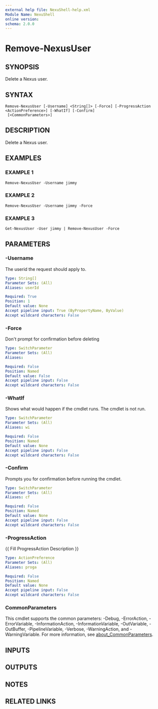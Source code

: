 ```yaml
---
external help file: NexuShell-help.xml
Module Name: NexuShell
online version:
schema: 2.0.0
---
```


# Remove-NexusUser

## SYNOPSIS
Delete a  Nexus user.

## SYNTAX

```
Remove-NexusUser [-Username] <String[]> [-Force] [-ProgressAction <ActionPreference>] [-WhatIf] [-Confirm]
 [<CommonParameters>]
```

## DESCRIPTION
Delete a Nexus user.

## EXAMPLES

### EXAMPLE 1
```
Remove-NexusUser -Username jimmy
```

### EXAMPLE 2
```
Remove-NexusUser -Username jimmy -Force
```

### EXAMPLE 3
```
Get-NexusUser -User jimmy | Remove-NexusUser -Force
```

## PARAMETERS

### -Username
The userid the request should apply to.

```yaml
Type: String[]
Parameter Sets: (All)
Aliases: userId

Required: True
Position: 1
Default value: None
Accept pipeline input: True (ByPropertyName, ByValue)
Accept wildcard characters: False
```

### -Force
Don't prompt for confirmation before deleting

```yaml
Type: SwitchParameter
Parameter Sets: (All)
Aliases:

Required: False
Position: Named
Default value: False
Accept pipeline input: False
Accept wildcard characters: False
```

### -WhatIf
Shows what would happen if the cmdlet runs.
The cmdlet is not run.

```yaml
Type: SwitchParameter
Parameter Sets: (All)
Aliases: wi

Required: False
Position: Named
Default value: None
Accept pipeline input: False
Accept wildcard characters: False
```

### -Confirm
Prompts you for confirmation before running the cmdlet.

```yaml
Type: SwitchParameter
Parameter Sets: (All)
Aliases: cf

Required: False
Position: Named
Default value: None
Accept pipeline input: False
Accept wildcard characters: False
```

### -ProgressAction
{{ Fill ProgressAction Description }}

```yaml
Type: ActionPreference
Parameter Sets: (All)
Aliases: proga

Required: False
Position: Named
Default value: None
Accept pipeline input: False
Accept wildcard characters: False
```

### CommonParameters
This cmdlet supports the common parameters: -Debug, -ErrorAction, -ErrorVariable, -InformationAction, -InformationVariable, -OutVariable, -OutBuffer, -PipelineVariable, -Verbose, -WarningAction, and -WarningVariable. For more information, see [about_CommonParameters](http://go.microsoft.com/fwlink/?LinkID=113216).

## INPUTS

## OUTPUTS

## NOTES

## RELATED LINKS
